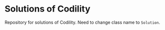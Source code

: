 # Solutions of Codility

Repository for solutions of Codility.
Need to change class name to `Solution`.
